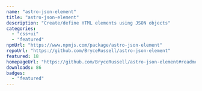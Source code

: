 ```yaml
---
name: "astro-json-element"
title: "astro-json-element"
description: "Create/define HTML elements using JSON objects"
categories:
  - "css+ui"
  - "featured"
npmUrl: "https://www.npmjs.com/package/astro-json-element"
repoUrl: "https://github.com/BryceRussell/astro-json-element"
featured: 18
homepageUrl: "https://github.com/BryceRussell/astro-json-element#readme"
downloads: 86
badges:
  - "featured"
---
```

